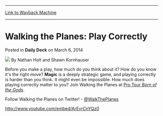 
---
[Link to Wayback Machine](https://web.archive.org/web/20150102111602/http://magic.wizards.com/en/articles/archive/daily-deck/walking-planes-play-correctly-2014-03-06)

[_metadata_:author]:- "Nathan Holt and Shawn Kornhauser"
[_metadata_:description]:- "Before you make a play, how much do you think about it? How do you know it's the right move? Magic is a deeply strategic game, and playing correctly is harder than you think. It might even be impossible. How much does playing correctly matter to you? Join Walking the Planes at Pro Tour Born of the Gods. Follow Walking the Planes on Twitter! - @WalkThePlanes"
[_metadata_:generator]:- "Drupal 7 (http://drupal.org)"
[_metadata_:node]:- "210346"
[_metadata_:publish_date]:- "2014-03-06"
[_metadata_:source]:- "div-main-content"
[_metadata_:title]:- "Walking the Planes: Play Correctly"
[_metadata_:wayback_capture_timestamp]:- "2015-01-02 11:16:02"
[_metadata_:wayback_raw_url]:- "https://web.archive.org/web/20150102111602id_/http://magic.wizards.com/en/articles/archive/daily-deck/walking-planes-play-correctly-2014-03-06"
[_metadata_:wayback_url]:- "http://magic.wizards.com/en/articles/archive/daily-deck/walking-planes-play-correctly-2014-03-06"
---


Walking the Planes: Play Correctly
==================================



 Posted in **Daily Deck**
 on March 6, 2014 






![](https://media.magic.wizards.com/styles/auth_small/public/images/person/authorpic_nathanholtandshawnkornhauser_0.jpg)
By Nathan Holt and Shawn Kornhauser










Before you make a play, how much do you think about it? How do you know it's the right move? **Magic** is a deeply strategic game, and playing correctly is harder than you think. It might even be impossible. How much does playing correctly matter to you? Join Walking the Planes at [Pro Tour *Born of the Gods*](http://archive.wizards.com/magic/magazine/article.aspx?x=mtg/daily/eventcoverage/ptbng14/welcome).

 Follow Walking the Planes on Twitter! - [@WalkThePlanes](http://www.twitter.com/walktheplanes)

<http://www.youtube.com/embed/ArEvrCnYQz0>  
 




